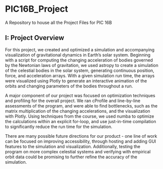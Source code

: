 # PIC16B_Project
A Repository to house all the Project Files for PIC 16B


## I: Project Overview
For this project, we created and optimized a simulation and accompanying visualization of gravitational dynamics in Earth’s solar system. Beginning with a script for computing the changing acceleration of bodies governed by the Newtonian laws of gravitation, we used astropy to create a 
simulation of the celestial bodies in the solar system, generating continuous position, force, and acceleration arrays. With a given simulation run time, the arrays were visualized using Plotly to generate an interactive animation of the orbits and changing parameters of the bodies throughout a run.

A major component of our project was focused on optimization techniques and profiling for the overall project. We ran cProfile and line-by-line assessments of the program, and were able to find bottlenecks, such as the matrix multiplication of the changing accelerations, and the visualization with Plotly. Using techniques from the course, we used numba to optimize the calculations within an explicit for-loop, and use just-in-time compilation to significantly reduce the run time for the simulation.

There are many possible future directions for our product - one line of work can be focused on improving accessibility, through hosting and adding GUI features to the simulation and visualization. Additionally, testing the program on more complex celestial systems and verifying with empirical orbit data could be promising to further refine the accuracy of the simulation.

